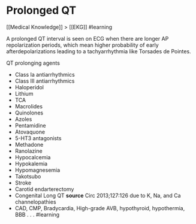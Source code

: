 # Prolonged QT
[[Medical Knowledge]] > [[EKG]]
#learning

A prolonged QT interval is seen on ECG when there are longer AP repolarization periods, which mean higher probability of early afterdepolarizations leading to a tachyarrhythmia like Torsades de Pointes.

QT prolonging agents
* Class Ia antiarrhythmics
* Class III antiarrhythmics
* Haloperidol
* Lithium 
* TCA
* Macrolides
* Quinolones
* Azoles
* Pentamidine
* Atovaquone
* 5-HT3 antagonists 
* Methadone
* Ranolazine
* Hypocalcemia
* Hypokalemia
* Hypomagnesemia
* Takotsubo
* Stroke
* Carotid endarterectomy
* Congenital Long QT **source** Circ 2013;127:126 due to K, Na, and Ca channelopathies
* CAD, CMP, Bradycardia, High-grade AVB, hypothyroid, hypothermia, BBB
.
.
.
#learning